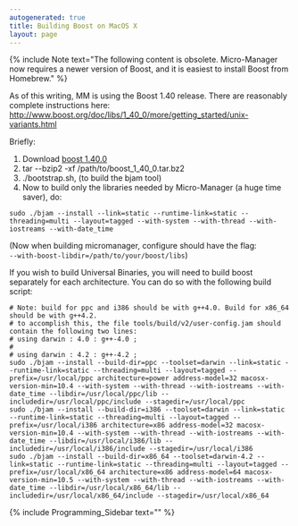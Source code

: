 ```yaml
---
autogenerated: true
title: Building Boost on MacOS X
layout: page
---
```


{% include Note text="The following content is obsolete. Micro-Manager now requires a newer version of Boost, and it is easiest to install Boost from Homebrew." %}

As of this writing, MM is using the Boost 1.40 release. There are
reasonably complete instructions here:
<http://www.boost.org/doc/libs/1_40_0/more/getting_started/unix-variants.html>

Briefly:

1.  Download [boost
    1.40.0](http://sourceforge.net/projects/boost/files/boost/1.40.0/boost_1_40_0.tar.bz2/download)
2.  tar --bzip2 -xf /path/to/boost\_1\_40\_0.tar.bz2
3.  ./bootstrap.sh, (to build the bjam tool)
4.  Now to build only the libraries needed by Micro-Manager (a huge time
    saver), do:

```
sudo ./bjam --install --link=static --runtime-link=static --threading=multi --layout=tagged --with-system --with-thread --with-iostreams --with-date_time
```

(Now when building micromanager, configure should have the flag:  
`--with-boost-libdir=/path/to/your/boost/libs`)

If you wish to build Universal Binaries, you will need to build boost
separately for each architecture. You can do so with the following build
script:

```
# Note: build for ppc and i386 should be with g++4.0. Build for x86_64 should be with g++4.2.
# to accomplish this, the file tools/build/v2/user-config.jam should contain the following two lines:
# using darwin : 4.0 : g++-4.0 ;
#
# using darwin : 4.2 : g++-4.2 ;
sudo ./bjam --install --build-dir=ppc --toolset=darwin --link=static --runtime-link=static --threading=multi --layout=tagged --prefix=/usr/local/ppc architecture=power address-model=32 macosx-version-min=10.4 --with-system --with-thread --with-iostreams --with-date_time --libdir=/usr/local/ppc/lib --includedir=/usr/local/ppc/include --stagedir=/usr/local/ppc
sudo ./bjam --install --build-dir=i386 --toolset=darwin --link=static --runtime-link=static --threading=multi --layout=tagged --prefix=/usr/local/i386 architecture=x86 address-model=32 macosx-version-min=10.4 --with-system --with-thread --with-iostreams --with-date_time --libdir=/usr/local/i386/lib --includedir=/usr/local/i386/include --stagedir=/usr/local/i386
sudo ./bjam --install --build-dir=x86_64 --toolset=darwin-4.2 --link=static --runtime-link=static --threading=multi --layout=tagged --prefix=/usr/local/x86_64 architecture=x86 address-model=64 macosx-version-min=10.5 --with-system --with-thread --with-iostreams --with-date_time --libdir=/usr/local/x86_64/lib --includedir=/usr/local/x86_64/include --stagedir=/usr/local/x86_64
```

{% include Programming_Sidebar text="" %}

